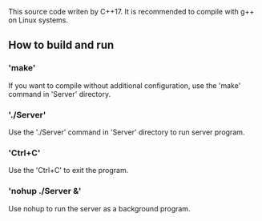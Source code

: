 This source code writen by C++17.
 It is recommended to compile with g++ on Linux systems.



## How to build and run

### 'make'

If you want to compile without additional configuration, use the 'make' command in 'Server' directory.

### './Server'

Use the './Server' command in 'Server' directory to run server program.

### 'Ctrl+C'

Use the 'Ctrl+C' to exit the program.

### 'nohup ./Server &'

Use nohup to run the server as a background program.
